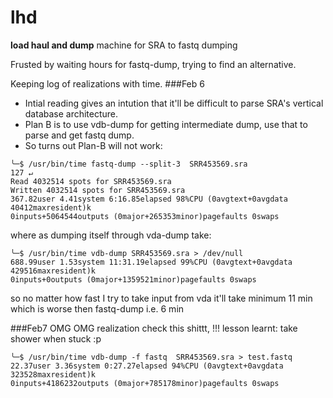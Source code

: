 # lhd
**load haul and dump** machine for SRA to fastq dumping

Frusted by waiting hours for fastq-dump, trying to find an alternative.

Keeping log of realizations with time.
###Feb 6
* Intial reading gives an intution that it'll be difficult to parse SRA's vertical database architecture.
* Plan B is to use vdb-dump for getting intermediate dump, use that to parse and get fastq dump.
* So turns out Plan-B will not work:
```
╰─$ /usr/bin/time fastq-dump --split-3  SRR453569.sra                                              127 ↵
Read 4032514 spots for SRR453569.sra
Written 4032514 spots for SRR453569.sra
367.82user 4.41system 6:16.85elapsed 98%CPU (0avgtext+0avgdata 40412maxresident)k
0inputs+5064544outputs (0major+265353minor)pagefaults 0swaps
```
where as dumping itself through vda-dump take:
```
╰─$ /usr/bin/time vdb-dump SRR453569.sra > /dev/null                                                     
688.99user 1.53system 11:31.19elapsed 99%CPU (0avgtext+0avgdata 429516maxresident)k
0inputs+0outputs (0major+1359521minor)pagefaults 0swaps
```
so no matter how fast I try to take input from vda it'll take minimum 11 min which is worse then fastq-dump i.e. 6 min

###Feb7
OMG OMG realization check this shittt,  !!!
lesson learnt: take shower when stuck :p
```
╰─$ /usr/bin/time vdb-dump -f fastq  SRR453569.sra > test.fastq
22.37user 3.36system 0:27.27elapsed 94%CPU (0avgtext+0avgdata 323528maxresident)k
0inputs+4186232outputs (0major+785178minor)pagefaults 0swaps
```
